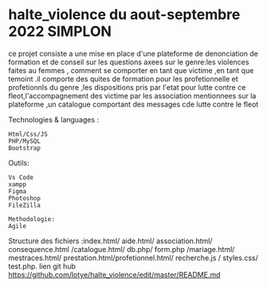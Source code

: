 # halte_violence du aout-septembre 2022 SIMPLON

ce projet consiste a une mise en place d'une plateforme  de  denonciation  de formation et  de conseil  sur les  questions axees sur le genre:les violences faites au femmes , comment se comporter en tant que victime ,en tant que temoint .il comporte des quites de formation pour les profetionnelle et profetionnls du genre ,les dispositions pris par l'etat pour lutte contre ce fleot,l'accompagnement des victime par les association mentionnees sur la plateforme ,un catalogue  comportant des messages cde lutte contre le fleot

Technologies & languages :

    Html/Css/JS
    PHP/MySQL
    Bootstrap

Outils:

    Vs Code
    xampp
    Figma
    Photoshop
    FileZilla
    
    Methodologie: 
    Agile

Structure des fichiers :index.html/ aide.html/ association.html/ consequence.html /catalogue.html/ db.php/ form.php /mariage.html/ mestraces.html/ prestation.html/profetionnel.html/ recherche.js / styles.css/ test.php.
lien git hub https://github.com/lotye/halte_violence/edit/master/README.md
